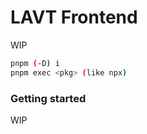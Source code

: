 # LAVT Frontend

WIP

```bash
pnpm (-D) i
pnpm exec <pkg> (like npx)

```

### Getting started

WIP
